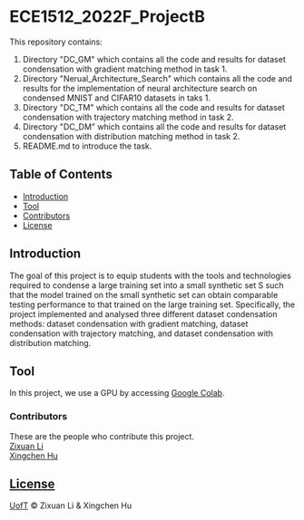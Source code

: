 # ECE1512_2022F_ProjectB

This repository contains:

1. Directory "DC_GM" which contains all the code and results for dataset condensation with gradient matching method in task 1.
2. Directory "Nerual_Architecture_Search" which contains all the code and results for the implementation of neural architecture search on condensed MNIST and CIFAR10 datasets in taks 1.
3. Directory "DC_TM" which contains all the code and results for dataset condensation with trajectory matching method in task 2.
4. Directory "DC_DM" which contains all the code and results for dataset condensation with distribution matching method in task 2.
5. README.md to introduce the task.


## Table of Contents

- [Introduction](#Introduction)
- [Tool](#Tool)
- [Contributors](#Contributors)
- [License](#license)


## Introduction

The goal of this project is to equip students with the tools and technologies required to condense a large training set into a small synthetic set S such that the model trained on the small synthetic set can obtain comparable testing performance to that trained on the large training set. Specifically, the project implemented and analysed three different dataset condensation methods: dataset condensation with gradient matching, dataset condensation with trajectory matching, and dataset condensation with distribution matching.


## Tool

In this project, we use a GPU by accessing <a href="https://colab.research.google.com/">Google Colab</a>.


### Contributors

These are the people who contribute this project. </br>
<a href="https://github.com/SimonUW">Zixuan Li</a></br>
<a href="https://github.com/huxingchen1119">Xingchen Hu

## License

[UofT](LICENSE) © Zixuan Li & Xingchen Hu
